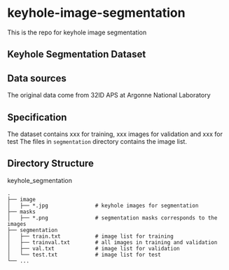 # keyhole-image-segmentation
This is the repo for keyhole image segmentation


## Keyhole Segmentation Dataset
## Data sources
The original data come from 32ID APS at Argonne National Laboratory
## Specification
The dataset contains xxx for training, xxx images for validation and xxx for test
The files in `segmentation` directory contains the image list.
## Directory Structure
keyhole_segmentation

    .
    ├── image
    │   ├── *.jpg               # keyhole images for segmentation
    ├── masks
    │   ├── *.png               # segmentation masks corresponds to the images
    ├── segmentation           
    │   ├── train.txt           # image list for training
    │   ├── trainval.txt        # all images in training and validation
    │   ├── val.txt             # image list for validation
    │   └── test.txt            # image list for test
    └── ...
